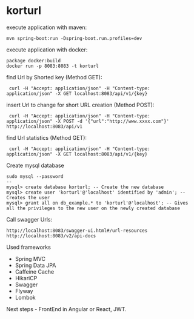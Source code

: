 # korturl

execute application with maven:

```
mvn spring-boot:run -Dspring-boot.run.profiles=dev
```

execute application with docker:

```
package docker:build
docker run -p 8083:8083 -t korturl
```

find Url by Shorted key (Method GET):

```
 curl -H "Accept: application/json" -H "Content-type: application/json" -X GET localhost:8083/api/v1/{key}
```

insert Url to change for short URL creation (Method POST):

```
 curl -H "Accept: application/json" -H "Content-type: application/json" -X POST -d '{"url":"http://www.xxxx.com"}' http://localhost:8083/api/v1
```

find Url statistics (Method GET):

```
 curl -H "Accept: application/json" -H "Content-type: application/json" -X GET localhost:8083/api/v1/{key}
```

Create mysql database

```
sudo mysql --password
--
mysql> create database korturl; -- Create the new database
mysql> create user 'korturl'@'localhost' identified by 'admin'; -- Creates the user
mysql> grant all on db_example.* to 'korturl'@'localhost'; -- Gives all the privileges to the new user on the newly created database
```

Call swagger Urls:

```
http://localhost:8083/swagger-ui.html#/url-resources
http://localhost:8083/v2/api-docs
```

Used frameworks
- Spring MVC
- Spring Data JPA
- Caffeine Cache
- HikariCP
- Swagger
- Flyway
- Lombok

Next steps - FrontEnd in Angular or React, JWT.